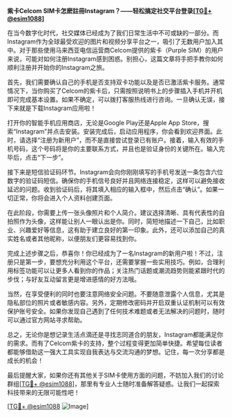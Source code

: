 **紫卡Celcom SIM卡怎麽註冊Instagram？——轻松搞定社交平台登录[[TG💪+ @esim1088](https://t.me/s/esim1088)]**

在当今数字化时代，社交媒体已经成为了我们日常生活中不可或缺的一部分。而Instagram作为全球最受欢迎的图片和视频分享平台之一，吸引了无数用户加入其中。对于那些使用马来西亚电信运营商Celcom提供的紫卡（Purple SIM）的用户来说，可能对如何注册Instagram感到困惑。别担心，这篇文章将手把手教你如何顺利注册并开始你的Instagram之旅。

首先，我们需要确认自己的手机是否支持双卡功能以及是否已激活紫卡服务。通常情况下，当你购买了Celcom的紫卡后，只需按照说明书上的步骤插入手机并开机即可完成基本设置。如果不确定，可以拨打客服热线进行咨询。一旦确认无误，接下来就是下载Instagram应用啦！

打开你的智能手机应用商店，无论是Google Play还是Apple App Store，搜索“Instagram”并点击安装。安装完成后，启动应用程序，你会看到欢迎界面。此时，请选择“注册为新用户”，而不是直接尝试登录已有账户。接着，输入有效的手机号码，这个号码将是你的主要联系方式，并且也是验证身份的关键所在。输入完毕后，点击“下一步”。

接下来是短信验证码环节。Instagram会向你刚刚填写的手机号发送一条包含六位数字的验证码短信。确保你的手机信号良好并且网络连接稳定，这样可以避免接收延迟的问题。收到验证码后，将其填入相应的输入框中，然后点击“确认”。如果一切正常，你将会进入个人资料创建页面。

在此阶段，你需要上传一张头像照片和个人简介。建议选择清晰、具有代表性的自拍照作为头像，这样能让别人一眼认出是你。同时，简短地描述一下自己，比如职业、兴趣爱好等信息，这有助于建立良好的第一印象。此外，还可以添加自己的真实姓名或者其他昵称，以便朋友们更容易找到你。

完成上述步骤之后，恭喜你！你已经成为了一名Instagram的新用户啦！不过，注册只是第一步，要想充分利用这个平台，还需要掌握一些实用技巧。例如，合理利用标签功能可以让更多人看到你的作品；关注热门话题或潮流趋势则能紧跟时代的步伐；与好友互动留言更是增进感情的好方法哦。

当然，在享受便利的同时也要注意网络安全问题。不要随意泄露个人信息，尤其是隐私部位的照片或者敏感内容。另外，定期修改密码并开启双重认证机制可以有效保护账号安全。如果你发现自己遇到了任何技术难题或者无法解决的问题时，随时可以通过官方网站寻求帮助。

总之，无论你是想记录生活点滴还是寻找志同道合的朋友，Instagram都能满足你的需求。而有了Celcom紫卡的支持，整个过程变得更加简单快捷。希望每位读者都能够借助这一强大工具实现自我表达与交流沟通的梦想。记住，每一次分享都是成长的机会！

最后提醒大家，如果你还有其他关于SIM卡使用方面的问题，不妨加入我们的讨论群组[[TG💪+ @esim1088](https://t.me/s/esim1088)]，那里有专业人士随时准备解答疑惑。让我们一起探索科技带来的无限可能性吧！

[[TG💪+ @esim1088](https://t.me/s/esim1088) ![Image](https://i.postimg.cc/4NQfJmqS/Snipaste-2025-05-13-00-14-12.png)]